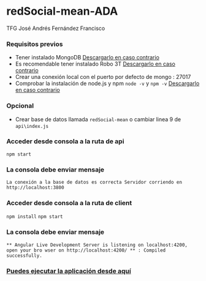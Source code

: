 # redSocial-mean-ADA
 TFG José Andrés Fernández Francisco


### Requisitos previos
- Tener instalado MongoDB
[Descargarlo en caso contrario](https://www.mongodb.com/try/download/community)
- Es recomendable tener instalado Robo 3T
[Descargarlo en caso contrario](https://robomongo.org/download)
- Crear una conexión local con el puerto por defecto de mongo : 27017
- Comprobar la instalación de node.js y npm
`node -v` y `npm -v`
[Descargarlo en caso contrario](https://nodejs.org/es/)

### Opcional
- Crear base de datos llamada `redSocial-mean` o cambiar linea 9 de `api\index.js`

### Acceder desde consola a la ruta de api 
`npm start`
### La consola debe enviar mensaje
`La conexión a la base de datos es correcta
Servidor corriendo en http://localhost:3800`
### Acceder desde consola a la ruta de client 
`npm install`
`npm start`
### La consola debe enviar mensaje
`** Angular Live Development Server is listening on localhost:4200, open your bro
wser on http://localhost:4200/ **
: Compiled successfully.`

### [Puedes ejecutar la aplicación desde aquí](http://localhost:4200/)